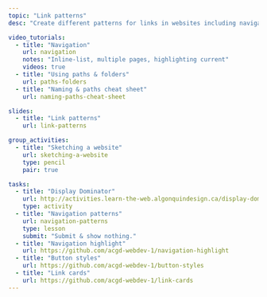 ```yaml
---
topic: "Link patterns"
desc: "Create different patterns for links in websites including navigation highlighting, buttons and link cards."

video_tutorials:
  - title: "Navigation"
    url: navigation
    notes: "Inline-list, multiple pages, highlighting current"
    videos: true
  - title: "Using paths & folders"
    url: paths-folders
  - title: "Naming & paths cheat sheet"
    url: naming-paths-cheat-sheet

slides:
  - title: "Link patterns"
    url: link-patterns

group_activities:
  - title: "Sketching a website"
    url: sketching-a-website
    type: pencil
    pair: true

tasks:
  - title: "Display Dominator"
    url: http://activities.learn-the-web.algonquindesign.ca/display-dominator/
    type: activity
  - title: "Navigation patterns"
    url: navigation-patterns
    type: lesson
    submit: "Submit & show nothing."
  - title: "Navigation highlight"
    url: https://github.com/acgd-webdev-1/navigation-highlight
  - title: "Button styles"
    url: https://github.com/acgd-webdev-1/button-styles
  - title: "Link cards"
    url: https://github.com/acgd-webdev-1/link-cards
---
```

